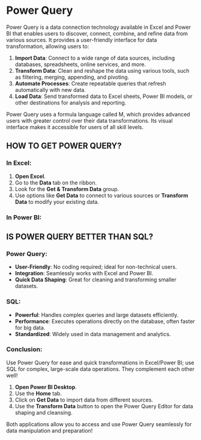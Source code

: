 <h1>Power Query</h1>
<p>Power Query is a data connection technology available in Excel and Power BI that enables users to discover, connect, combine, and refine data from various sources. It provides a user-friendly interface for data transformation, allowing users to:</p>
<ol>
    <li><strong>Import Data</strong>: Connect to a wide range of data sources, including databases, spreadsheets, online services, and more.</li>
    <li><strong>Transform Data</strong>: Clean and reshape the data using various tools, such as filtering, merging, appending, and pivoting.</li>
    <li><strong>Automate Processes</strong>: Create repeatable queries that refresh automatically with new data.</li>
    <li><strong>Load Data</strong>: Send transformed data to Excel sheets, Power BI models, or other destinations for analysis and reporting.</li>
</ol>
<p>Power Query uses a formula language called M, which provides advanced users with greater control over their data transformations. Its visual interface makes it accessible for users of all skill levels.</p>


<h2>HOW TO GET POWER QUERY? </h2>
<h3>In Excel:</h3>
<ol>
    <li><strong>Open Excel</strong>.</li>
    <li>Go to the <strong>Data</strong> tab on the ribbon.</li>
    <li>Look for the <strong>Get &amp; Transform Data</strong> group.</li>
    <li>Use options like <strong>Get Data</strong> to connect to various sources or <strong>Transform Data</strong> to modify your existing data.</li>
</ol>
<h3>In Power BI:</h3>

<h2>IS POWER QUERY BETTER THAN SQL? </h2>
<h3>Power Query:</h3>
<ul>
    <li><strong>User-Friendly</strong>: No coding required; ideal for non-technical users.</li>
    <li><strong>Integration</strong>: Seamlessly works with Excel and Power BI.</li>
    <li><strong>Quick Data Shaping</strong>: Great for cleaning and transforming smaller datasets.</li>
</ul>
<h3>SQL:</h3>
<ul>
    <li><strong>Powerful</strong>: Handles complex queries and large datasets efficiently.</li>
    <li><strong>Performance</strong>: Executes operations directly on the database, often faster for big data.</li>
    <li><strong>Standardized</strong>: Widely used in data management and analytics.</li>
</ul>
<h3>Conclusion:</h3>
<p>Use Power Query for ease and quick transformations in Excel/Power BI; use SQL for complex, large-scale data operations. They complement each other well!</p>
<ol>
    <li><strong>Open Power BI Desktop</strong>.</li>
    <li>Use the <strong>Home</strong> tab.</li>
    <li>Click on <strong>Get Data</strong> to import data from different sources.</li>
    <li>Use the <strong>Transform Data</strong> button to open the Power Query Editor for data shaping and cleansing.</li>
</ol>
<p>Both applications allow you to access and use Power Query seamlessly for data manipulation and preparation!</p>
